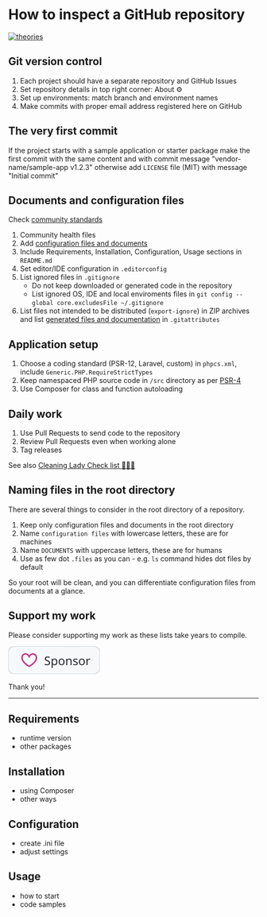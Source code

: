 # How to inspect a GitHub repository

[![theories](https://img.shields.io/badge/more-theories-purple)](https://github.com/stars/szepeviktor/lists/theory)

## Git version control

1. Each project should have a separate repository and GitHub Issues
1. Set repository details in top right corner: About :gear:
1. Set up environments: match branch and environment names
1. Make commits with proper email address registered here on GitHub

## The very first commit

If the project starts with a sample application or starter package
make the first commit with the same content and with commit message
"vendor-name/sample-app v1.2.3"
otherwise add `LICENSE` file (MIT) with message "Initial commit"

## Documents and configuration files

Check [community standards](https://github.com/szepeviktor/github-repository-inspection/community)

1. Community health files
1. Add [configuration files and documents](#naming-files-in-the-root-directory)
1. Include Requirements, Installation, Configuration,
    Usage sections in `README.md`
1. Set editor/IDE configuration in `.editorconfig`
1. List ignored files in `.gitignore`
    - Do not keep downloaded or generated code in the repository
    - List ignored OS, IDE and local enviroments files
        in `git config --global core.excludesFile ~/.gitignore`
1. List files not intended to be distributed (`export-ignore`)
    in ZIP archives and list
    [generated files and documentation](https://github.com/github/linguist/blob/master/docs/overrides.md#summary)
    in `.gitattributes`

## Application setup

1. Choose a coding standard (PSR-12, Laravel, custom) in `phpcs.xml`,
    include `Generic.PHP.RequireStrictTypes`
1. Keep namespaced PHP source code in `/src` directory
    as per [PSR-4](https://www.php-fig.org/psr/psr-4/)
1. Use Composer for class and function autoloading

## Daily work

1. Use Pull Requests to send code to the repository
1. Review Pull Requests even when working alone
1. Tag releases

See also
[Cleaning Lady Check list :broom::woman::memo:](https://web.archive.org/web/20200831185120/https://tomasvotruba.com/cleaning-lady-checklist/)

## Naming files in the root directory

There are several things to consider in the root directory of a repository.

1. Keep only configuration files and documents in the root directory
2. Name `configuration files` with lowercase letters, these are for machines
3. Name `DOCUMENTS` with uppercase letters, these are for humans
4. Use as few dot `.files` as you can - e.g. `ls` command hides dot files by default

So your root will be clean,
and you can differentiate configuration files from documents at a glance.

## Support my work

Please consider supporting my work as these lists take years to compile.

[![Sponsor](https://github.com/szepeviktor/.github/raw/master/.github/assets/github-like-sponsor-button.svg)](https://github.com/sponsors/szepeviktor)

Thank you!

---

## Requirements

- runtime version
- other packages

## Installation

- using Composer
- other ways

## Configuration

- create .ini file
- adjust settings

## Usage

- how to start
- code samples
